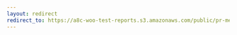 ```yaml
---
layout: redirect
redirect_to: https://a8c-woo-test-reports.s3.amazonaws.com/public/pr-merge/44573/api/index.html
---
```

